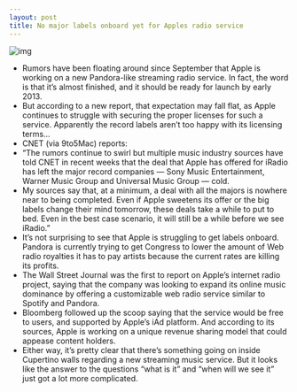```yaml
---
layout: post
title: No major labels onboard yet for Apples radio service
---
```

![img](http://media.idownloadblog.com/wp-content/uploads/2012/09/itunes-music-e1354708397977.png)
* Rumors have been floating around since September that Apple is working on a new Pandora-like streaming radio service. In fact, the word is that it’s almost finished, and it should be ready for launch by early 2013.
* But according to a new report, that expectation may fall flat, as Apple continues to struggle with securing the proper licenses for such a service. Apparently the record labels aren’t too happy with its licensing terms…
* CNET (via 9to5Mac) reports:
* “The rumors continue to swirl but multiple music industry sources have told CNET in recent weeks that the deal that Apple has offered for iRadio has left the major record companies — Sony Music Entertainment, Warner Music Group and Universal Music Group — cold.
* My sources say that, at a minimum, a deal with all the majors is nowhere near to being completed. Even if Apple sweetens its offer or the big labels change their mind tomorrow, these deals take a while to put to bed. Even in the best case scenario, it will still be a while before we see iRadio.”
* It’s not surprising to see that Apple is struggling to get labels onboard. Pandora is currently trying to get Congress to lower the amount of Web radio royalties it has to pay artists because the current rates are killing its profits.
* The Wall Street Journal was the first to report on Apple’s internet radio project, saying that the company was looking to expand its online music dominance by offering a customizable web radio service similar to Spotify and Pandora.
* Bloomberg followed up the scoop saying that the service would be free to users, and supported by Apple’s iAd platform. And according to its sources, Apple is working on a unique revenue sharing model that could appease content holders.
* Either way, it’s pretty clear that there’s something going on inside Cupertino walls regarding a new streaming music service. But it looks like the answer to the questions “what is it” and “when will we see it” just got a lot more complicated.

